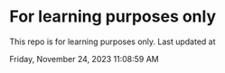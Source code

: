 # For learning purposes only
This repo is for learning purposes only.
Last updated at

Friday, November 24, 2023 11:08:59 AM

